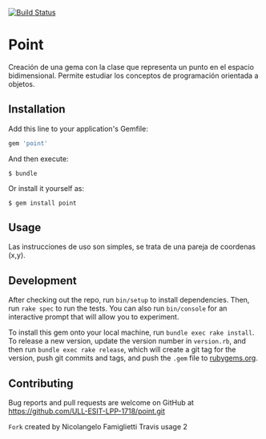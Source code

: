 [![Build Status](https://travis-ci.org/alu0100912005/point.svg?branch=master)](https://travis-ci.org/alu0100912005/point)

# Point

Creación de una gema con la clase que representa un punto en el espacio bidimensional.
Permite estudiar los conceptos de programación orientada a objetos.

## Installation

Add this line to your application's Gemfile:

```ruby
gem 'point'
```

And then execute:

    $ bundle

Or install it yourself as:

    $ gem install point

## Usage

Las instrucciones de uso son simples, se trata de una pareja de coordenas (x,y).

## Development

After checking out the repo, run `bin/setup` to install dependencies. Then, run `rake spec` to run the tests. You can also run `bin/console` for an interactive prompt that will allow you to experiment.

To install this gem onto your local machine, run `bundle exec rake install`. To release a new version, update the version number in `version.rb`, and then run `bundle exec rake release`, which will create a git tag for the version, push git commits and tags, and push the `.gem` file to [rubygems.org](https://rubygems.org).

## Contributing

Bug reports and pull requests are welcome on GitHub at https://github.com/ULL-ESIT-LPP-1718/point.git 


`Fork` created by Nicolangelo Famiglietti
Travis usage 2